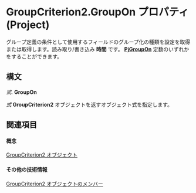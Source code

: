
# GroupCriterion2.GroupOn プロパティ (Project)

グループ定義の条件として使用するフィールドのグループ化の種類を設定を取得または取得します。読み取り/書き込み **時間** です。 **[PjGroupOn](72b06ac4-6028-2845-7bac-d4cde3c79c33.md)** 定数のいずれかをすることができます。


## 構文

 _式_. **GroupOn**

 _式_ **GroupCriterion2** オブジェクトを返すオブジェクト式を指定します。


## 関連項目


#### 概念


[GroupCriterion2 オブジェクト](06047a9d-a9db-43e0-e759-e24560da7128.md)
#### その他の技術情報


[GroupCriterion2 オブジェクトのメンバー](http://msdn.microsoft.com/library/c18e9700-62e4-754e-e8d6-49aa97b97ab1%28Office.15%29.aspx)